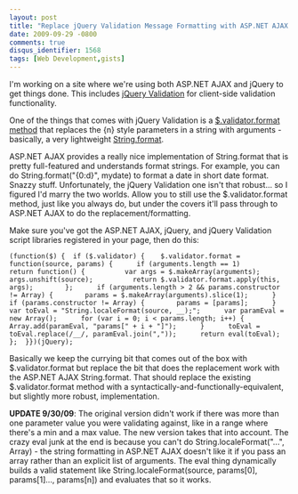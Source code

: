 ```yaml
---
layout: post
title: "Replace jQuery Validation Message Formatting with ASP.NET AJAX String.format()"
date: 2009-09-29 -0800
comments: true
disqus_identifier: 1568
tags: [Web Development,gists]
---
```

I'm working on a site where we're using both ASP.NET AJAX and jQuery to
get things done. This includes [jQuery
Validation](http://bassistance.de/jquery-plugins/jquery-plugin-validation/)
for client-side validation functionality.

One of the things that comes with jQuery Validation is a
[\$.validator.format
method](http://docs.jquery.com/Plugins/Validation/jQuery.validator.format)
that replaces the {n} style parameters in a string with arguments -
basically, a very lightweight
[String.format](http://www.asp.net/AJAX/Documentation/Live/ClientReference/Global/JavascriptTypeExtensions/StringTypeExt/StringFormatFunc.aspx).

ASP.NET AJAX provides a really nice implementation of String.format that
is pretty full-featured and understands format strings. For example, you
can do String.format("{0:d}", mydate) to format a date in short date
format. Snazzy stuff. Unfortunately, the jQuery Validation one isn't
that robust... so I figured I'd marry the two worlds. Allow you to still
use the \$.validator.format method, just like you always do, but under
the covers it'll pass through to ASP.NET AJAX to do the
replacement/formatting.

Make sure you've got the ASP.NET AJAX, jQuery, and jQuery Validation
script libraries registered in your page, then do this:

    (function($) {  if ($.validator) {    $.validator.format = function(source, params) {      if (arguments.length == 1)        return function() {          var args = $.makeArray(arguments);          args.unshift(source);          return $.validator.format.apply(this, args);        };      if (arguments.length > 2 && params.constructor != Array) {        params = $.makeArray(arguments).slice(1);      }      if (params.constructor != Array) {        params = [params];      }      var toEval = "String.localeFormat(source, __);";      var paramEval = new Array();      for (var i = 0; i < params.length; i++) {        Array.add(paramEval, "params[" + i + "]");      }      toEval = toEval.replace(/__/, paramEval.join(","));      return eval(toEval);    };  }})(jQuery);

Basically we keep the currying bit that comes out of the box with
\$.validator.format but replace the bit that does the replacement work
with the ASP.NET AJAX String.format. That should replace the existing
\$.validator.format method with a
syntactically-and-functionally-equivalent, but slightly more robust,
implementation.

**UPDATE 9/30/09**: The original version didn't work if there was more
than one parameter value you were validating against, like in a range
where there's a min and a max value. The new version takes that into
account. The crazy eval junk at the end is because you can't do
String.localeFormat("...", Array) - the string formatting in ASP.NET
AJAX doesn't like it if you pass an array rather than an explicit list
of arguments. The eval thing dynamically builds a valid statement like
String.localeFormat(source, params[0], params[1]..., params[n]) and
evaluates that so it works.

